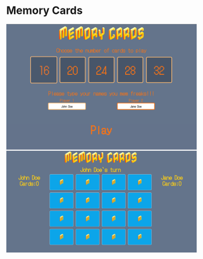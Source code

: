 # Memory Cards

<img src="src/assets/Memory2.png" alt="Image Alt Text" width="800"  />
<img src="src/assets/Memory1.png" alt="Image Alt Text" width="800"  />

